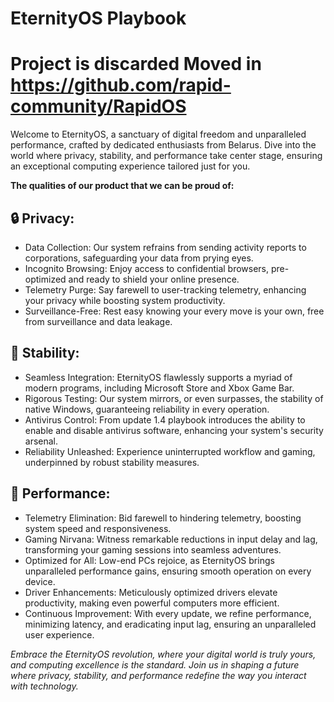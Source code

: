# EternityOS Playbook
# Project is discarded Moved in https://github.com/rapid-community/RapidOS
Welcome to EternityOS, a sanctuary of digital freedom and unparalleled performance, crafted by dedicated enthusiasts from Belarus. Dive into the world where privacy, stability, and performance take center stage, ensuring an exceptional computing experience tailored just for you.



**The qualities of our product that we can be proud of:**

## 🔒 Privacy:
 - Data Collection: Our system refrains from sending activity reports to corporations, safeguarding your data from prying eyes.
 - Incognito Browsing: Enjoy access to confidential browsers, pre-optimized and ready to shield your online presence.
 - Telemetry Purge: Say farewell to user-tracking telemetry, enhancing your privacy while boosting system productivity.
 - Surveillance-Free: Rest easy knowing your every move is your own, free from surveillance and data leakage.

## 📀 Stability:
 - Seamless Integration: EternityOS flawlessly supports a myriad of modern programs, including Microsoft Store and Xbox Game Bar.
 - Rigorous Testing: Our system mirrors, or even surpasses, the stability of native Windows, guaranteeing reliability in every operation.
 - Antivirus Control: From update 1.4 playbook introduces the ability to enable and disable antivirus software, enhancing your system's security arsenal.
 - Reliability Unleashed: Experience uninterrupted workflow and gaming, underpinned by robust stability measures.

## 🚀 Performance:
 - Telemetry Elimination: Bid farewell to hindering telemetry, boosting system speed and responsiveness.
 - Gaming Nirvana: Witness remarkable reductions in input delay and lag, transforming your gaming sessions into seamless adventures.
 - Optimized for All: Low-end PCs rejoice, as EternityOS brings unparalleled performance gains, ensuring smooth operation on every device.
 - Driver Enhancements: Meticulously optimized drivers elevate productivity, making even powerful computers more efficient.
 - Continuous Improvement: With every update, we refine performance, minimizing latency, and eradicating input lag, ensuring an unparalleled user experience.

 *Embrace the EternityOS revolution, where your digital world is truly yours, and computing excellence is the standard. Join us in shaping a future where privacy, stability, and performance redefine the way you interact with technology.*
